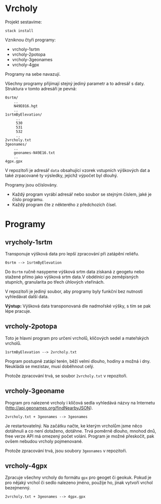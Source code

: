 # Vrcholy

Projekt sestavíme:

    stack install

Vzniknou čtyři programy:

* vrcholy-1srtm
* vrcholy-2potopa
* vrcholy-3geonames
* vrcholy-4gpx

Programy na sebe navazují.

Všechny programy přijímají stejný jediný parametr a to adresář s daty. Struktura v tomto adresáři je pevná:

    0srtm/
        ..
        N49E016.hgt
        ..
    1srtmByElevation/
         ..
         530
         531
         532
         ..
    2vrcholy.txt
    3geonames/
        ..
        geonames-N49E16.txt
        ..
    4gpx.gpx

V repozitoři je adresář `data` obsahující vzorek vstupních výškových dat a také zrpacované ty výsledky, jejichž výpočet byl dlouhý.

Programy jsou očíslovány.
* Každý program vyrábí adresář nebo soubor se stejným číslem, jaké je číslo programu.
* Každý program čte z některého z předchozích čísel.

# Programy

## vrycholy-1srtm
Transponuje výšková data pro lepší zpracování při zatápění reliéfu.

    0srtm --> 1srtmByElevation

Do `0srtm` ručně nasypeme výšková srtm data získaná z geogetu nebo stažené přímo jako výšková srtm data.V obdélnící po zeměpisných stupních, granularita po třech úhlových vteřinách. 

V repozitoři je jediný soubor, aby programy byly funkční bez nutnosti vyhledávat další data.

**Výstup:** Výšková data transponovaná dle nadmořské výšky, s tím se pak lépe pracuje.

## vrcholy-2potopa

Toto je hlavní program pro určení vrcholů, klíčových sedel a mateřských vrcholů.

    1srtmByElevation --> 2vrcholy.txt

Program postupně zatápí terén, běží velmi dlouho, hodiny a možná i dny. Neukládá se mezistav, musí doběhnout celý.

Protože zpracování trvá, se soubor `2vrcholy.txt` v repozitoři.

## vrcholy-3geoname

Program pro nalezené vrcholy i klíčová sedla vyhledává názvy na Internetu (http://api.geonames.org/findNearbyJSON).

    2vrcholy.txt + 3geonames --> 3geonames

Je restartovatelný. Na začátku načte, ke kterým vrcholům jsme něco dotáhnuli a co není dotaženo, dotáhne.
Trvá poměrně dlouho, mnohod dnů, free verze API má omezený počet volání.
Program je možné přeskočit, pak ovšem nebudou vrcholy pojmenované.

Protože zpracování trvá, jsou soubory `3geonames` v repozitoři.

## vrcholy-4gpx
Zpracuje všechny vrcholy do formátu `gpx` pro geoget či geokuk. Pokud je pro nějaký vrchol či sedlo nalezeno jméno, použije ho, jinak vytvoří vrchol bezejmenný.

    2vrcholy.txt + 3geonames --> 4gpx.gpx 







